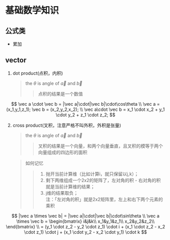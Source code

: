 # 基础数学知识

## 公式类
- 累加



## vector

1. dot product(点积，内积)
    > the $\theta$ is angle of $\vec a$ and $\vec b$  
    >>点积的结果是一个数值    

$$
\vec a \cdot \vec b = |\vec a|\cdot|\vec b|\cdot\cos\theta \\
\vec a = (x_1,y_1,z_1); \vec b = (x_2,y_2,x_2); \\
\vec a\cdot \vec b = x_1 \cdot x_2 + y_1 \cdot y_2 + z_1 \cdot z_2;
$$

2. cross product(叉积，注意严格不叫外积，外积是张量)
    > the $\theta$ is angle of $\vec a$ and $\vec b$  
    >>叉积的结果是一个向量，和两个向量垂直，且叉积的模等于两个向量组成的四边形的面积  
     
    > 如何记忆    
    >>1. 抛开当前计算维（比如计算i，就只保留以j,k）；
    >>2. 剩下两维组成一个2x2的矩阵了，左对角的积 - 右对角的积 就是当前计算维的结果；
    >>3. j维的结果取负；    
    注：「左对角的积」就是2x2矩阵里，左上和右下两个元素的乘积

$$
|\vec a \times \vec b| = |\vec a|\cdot|\vec b|\cdot\sin\theta  \\
\vec a \times \vec b = \begin{bmatrix} i&j&k\\ x_1&y_1&z_1\\ x_2&y_2&z_2\\   \end{bmatrix} \\
= (y_1 \cdot z_2 - y_2 \cdot z_1) \cdot i + (x_1 \cdot z_2 - x_2 \cdot z_1) \cdot j + (x_1 \cdot y_2 - x_2 \cdot y_1) \cdot k 
$$
